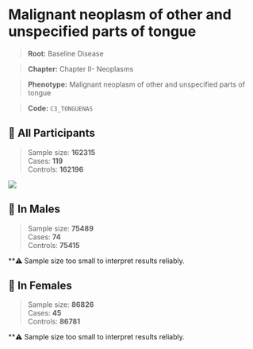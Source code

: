 # Malignant neoplasm of other and unspecified parts of tongue

> **Root:** Baseline Disease  

> **Chapter:** Chapter II- Neoplasms  

> **Phenotype:** Malignant neoplasm of other and unspecified parts of tongue  

> **Code:** `C3_TONGUENAS`

## 🧪 All Participants  
> Sample size: **162315**  
> Cases: **119**  
> Controls: **162196**
<img src="/Disease/Figures/ALL/Incidence/C3_TONGUENAS.png"/>
<CsvTable src="/Disease/Data/ALL/Incidence/COX_C3_TONGUENAS.csv" label="🔍 View full results" />

## 👨 In Males  
> Sample size: **75489**  
> Cases: **74**  
> Controls: **75415**

**⚠️ Sample size too small to interpret results reliably.


## 👩 In Females  
> Sample size: **86826**  
> Cases: **45**  
> Controls: **86781**

**⚠️ Sample size too small to interpret results reliably.

